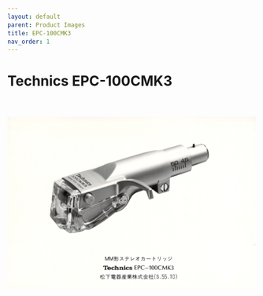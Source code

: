 ```yaml
---
layout: default
parent: Product Images
title: EPC-100CMK3
nav_order: 1
---
```


# Technics EPC-100CMK3


<br/>
<div align="center" style="padding: 20px 0;">
    <img src="/assets/images/Technics/Technics EPC-100cmk3.jpg" alt="Technics EPC-100CMK3.">
    <p><b></b></p>
</div>
<br/>